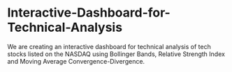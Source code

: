 # Interactive-Dashboard-for-Technical-Analysis
We are creating an interactive dashboard for technical analysis of tech stocks listed on the NASDAQ using Bollinger Bands, Relative Strength Index and Moving Average Convergence-Divergence.
